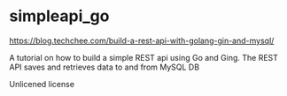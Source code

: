 # simpleapi_go

https://blog.techchee.com/build-a-rest-api-with-golang-gin-and-mysql/

A tutorial on how to build a simple REST api using Go and Ging. The REST API saves and retrieves data to and from MySQL DB 

Unlicened license
